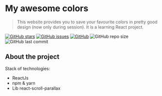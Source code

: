 # My awesome colors

> This website provides you to save your favourite colors in pretty
> good design (now only during session). It is a learning React project.

[![GitHub stars][stars-shield]][stars-url]
[![GitHub issues][issues-shield]][issues-url]
[![GitHub][license-shield]][license-url]
![GitHub repo size](https://img.shields.io/github/repo-size/burevestnik-png/my-awesome-colors)
![GitHub last commit](https://img.shields.io/github/last-commit/burevestnik-png/my-awesome-colors)

## About the project
Stack of technologies:
- ReactJs
- npm & yarn
- Lib react-scroll-parallax

[stars-shield]: https://img.shields.io/github/stars/burevestnik-png/my-awesome-colors?style=social
[stars-url]: https://github.com/burevestnik-png/my-awesome-colors/stargazers
[issues-shield]: https://img.shields.io/github/issues/burevestnik-png/my-awesome-colors
[issues-url]: https://github.com/burevestnik-png/my-awesome-colors/issues
[license-shield]: https://img.shields.io/github/license/burevestnik-png/my-awesome-colors
[license-url]: https://github.com/burevestnik-png/my-awesome-colors/blob/master/LICENSE
